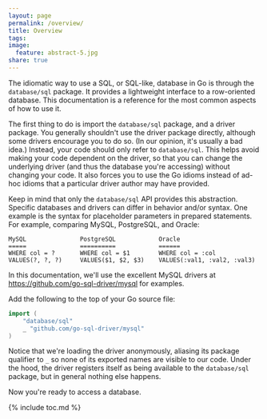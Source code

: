 ```yaml
---
layout: page
permalink: /overview/
title: Overview
tags: 
image:
  feature: abstract-5.jpg
share: true
---
```


The idiomatic way to use a SQL, or SQL-like, database in Go is through the
`database/sql` package. It provides a lightweight interface to a row-oriented
database. This documentation is a reference for the most common aspects of how
to use it.

The first thing to do is import the `database/sql` package, and a driver
package. You generally shouldn't use the driver package directly, although some
drivers encourage you to do so. (In our opinion, it's usually a bad idea.)
Instead, your code should only refer to `database/sql`. This helps avoid making
your code dependent on the driver, so that you can change the underlying driver
(and thus the database you're accessing) without changing your code. It also
forces you to use the Go idioms instead of ad-hoc idioms that a particular
driver author may have provided.

Keep in mind that only the `database/sql` API provides this abstraction.
Specific databases and drivers can differ in behavior and/or syntax.  One
example is the syntax for placeholder parameters in prepared statements. For
example, comparing MySQL, PostgreSQL, and Oracle:

	MySQL               PostgreSQL            Oracle
	=====               ==========            ======
	WHERE col = ?       WHERE col = $1        WHERE col = :col
	VALUES(?, ?, ?)     VALUES($1, $2, $3)    VALUES(:val1, :val2, :val3)

In this documentation, we'll use the excellent MySQL drivers at
https://github.com/go-sql-driver/mysql for examples.

Add the following to the top of your Go source file:

```go
import (
	"database/sql"
	_ "github.com/go-sql-driver/mysql"
)
```

Notice that we're loading the driver anonymously, aliasing its package qualifier
to `_` so none of its exported names are visible to our code. Under the hood,
the driver registers itself as being available to the `database/sql` package,
but in general nothing else happens.

Now you're ready to access a database.

{% include toc.md %}
